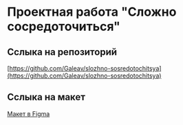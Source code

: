 # Проектная работа "Сложно сосредоточиться"

## Сслыка на репозиторий

[https://github.com/Galeav/slozhno-sosredotochitsya](https://github.com/Galeav/slozhno-sosredotochitsya)

## Сслыка на макет

[Макет в Figma](https://www.figma.com/design/lCqDbWjgllgJtb2hmCqfyX/-6-Сложно-сосредоточиться?node-id=0-1&p=f)